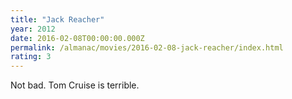 ```yaml
---
title: "Jack Reacher"
year: 2012
date: 2016-02-08T00:00:00.000Z
permalink: /almanac/movies/2016-02-08-jack-reacher/index.html
rating: 3
---
```


Not bad. Tom Cruise is terrible.
